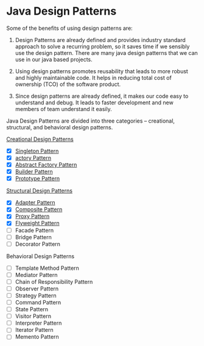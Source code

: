 # Java Design Patterns

Some of the benefits of using design patterns are:

1. Design Patterns are already defined and provides industry standard approach to solve a recurring problem, so it saves time if we sensibly use the design pattern. There are many java design patterns that we can use in our java based projects.

2. Using design patterns promotes reusability that leads to more robust and highly maintainable code. It helps in reducing total cost of ownership (TCO) of the software product.

3. Since design patterns are already defined, it makes our code easy to understand and debug. It leads to faster development and new members of team understand it easily.
    
Java Design Patterns are divided into three categories – creational, structural, and behavioral design patterns.

[Creational Design Patterns](https://github.com/White28/patterns/tree/master/src/com/white/creational)
- [x] [Singleton Pattern](https://github.com/White28/patterns/tree/master/src/com/white/creational/singleton)
- [x] [actory Pattern](https://github.com/White28/patterns/tree/master/src/com/white/creational/factory)
- [x] [Abstract Factory Pattern](https://github.com/White28/patterns/tree/master/src/com/white/creational/abstractfactory)
- [x] [Builder Pattern](https://github.com/White28/patterns/tree/master/src/com/white/creational/builder)
- [x] [Prototype Pattern](https://github.com/White28/patterns/tree/master/src/com/white/creational/prototype)

[Structural Design Patterns](https://github.com/White28/patterns/tree/master/src/com/white/structural)
- [x] [Adapter Pattern](https://github.com/White28/patterns/tree/master/src/com/white/structural/adapter)
- [x] [Composite Pattern](https://github.com/White28/patterns/tree/master/src/com/white/structural/composite)
- [x] [Proxy Pattern](https://github.com/White28/patterns/tree/master/src/com/white/structural/proxy)
- [x] [Flyweight Pattern](https://github.com/White28/patterns/tree/master/src/com/white/structural/flyweight)
- [ ] Facade Pattern
- [ ] Bridge Pattern
- [ ] Decorator Pattern
        
Behavioral Design Patterns
- [ ] Template Method Pattern
- [ ] Mediator Pattern
- [ ] Chain of Responsibility Pattern
- [ ] Observer Pattern
- [ ] Strategy Pattern
- [ ] Command Pattern
- [ ] State Pattern
- [ ] Visitor Pattern
- [ ] Interpreter Pattern
- [ ] Iterator Pattern
- [ ] Memento Pattern
